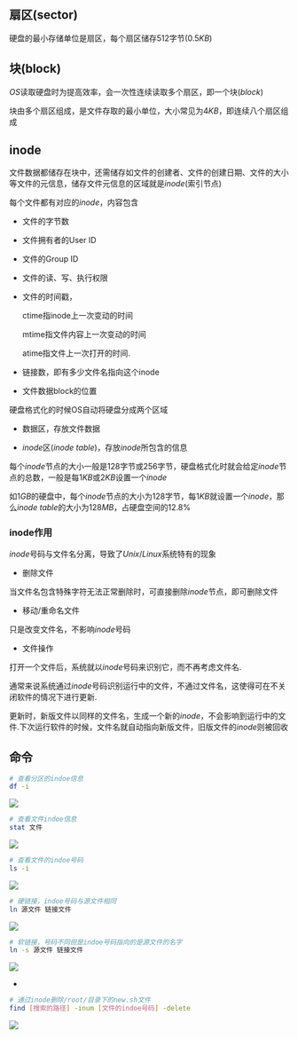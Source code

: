 <!--
 * @Description: 
 * @Version: 1.0
 * @Author: DaLao
 * @Email: dalao_li@163.com
 * @Date: 2021-03-11 11:44:56
 * @LastEditors: DaLao
 * @LastEditTime: 2021-12-12 22:03:23
-->

## 扇区(sector)

硬盘的最小存储单位是扇区，每个扇区储存$512$字节($0.5KB$)

## 块(block)

$OS$读取硬盘时为提高效率，会一次性连续读取多个扇区，即一个块($block$)

块由多个扇区组成，是文件存取的最小单位，大小常见为$4KB$，即连续八个扇区组成

## inode

文件数据都储存在块中，还需储存如文件的创建者、文件的创建日期、文件的大小等文件的元信息，储存文件元信息的区域就是$inode$(索引节点)

每个文件都有对应的$inode$，内容包含


- 文件的字节数

- 文件拥有者的User ID

- 文件的Group ID

- 文件的读、写、执行权限

- 文件的时间戳，

    ctime指inode上一次变动的时间
  
    mtime指文件内容上一次变动的时间
  
    atime指文件上一次打开的时间.

- 链接数，即有多少文件名指向这个inode

- 文件数据block的位置


硬盘格式化的时候OS自动将硬盘分成两个区域

- 数据区，存放文件数据

- $inode$区($inode$ $table$)，存放$inode$所包含的信息

每个$inode$节点的大小一般是$128$字节或$256$字节，硬盘格式化时就会给定$inode$节点的总数，一般是每$1KB$或$2KB$设置一个$inode$

如$1GB$的硬盘中，每个$inode$节点的大小为$128$字节，每$1KB$就设置一个$inode$，那么$inode$ $table$的大小为$128MB$，占硬盘空间的$12.8\%$

### inode作用

$inode$号码与文件名分离，导致了$Unix/Linux$系统特有的现象

- 删除文件

当文件名包含特殊字符无法正常删除时，可直接删除$inode$节点，即可删除文件

- 移动/重命名文件

只是改变文件名，不影响$inode$号码

- 文件操作

打开一个文件后，系统就以$inode$号码来识别它，而不再考虑文件名.

通常来说系统通过$inode$号码识别运行中的文件，不通过文件名，这使得可在不关闭软件的情况下进行更新.

更新时，新版文件以同样的文件名，生成一个新的$inode$，不会影响到运行中的文件.下次运行软件的时候，文件名就自动指向新版文件，旧版文件的$inode$则被回收

## 命令

```sh
# 查看分区的indoe信息
df -i
```
![](https://cdn.hurra.ltd/img/20210311131328.png)

```sh
# 查看文件indoe信息
stat 文件
```

![](https://cdn.hurra.ltd/img/20210311115029.png)

```sh
# 查看文件的indoe号码
ls -i
```
![](https://cdn.hurra.ltd/img/20210311132619.png)

```sh
# 硬链接，indoe号码与源文件相同
ln 源文件 链接文件
```
![](https://cdn.hurra.ltd/img/20210311133933.png)

```sh
# 软链接，号码不同但是indoe号码指向的是源文件的名字
ln -s 源文件 链接文件
```
![](https://cdn.hurra.ltd/img/20210311134110.png)

- 

```sh
# 通过inode删除/root/目录下的new.sh文件
find [搜索的路径] -inum [文件的indoe号码] -delete
```
![](https://cdn.hurra.ltd/img/20210311135552.png)



